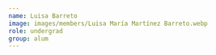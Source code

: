 ```yaml
---
name: Luisa Barreto
image: images/members/Luisa María Martínez Barreto.webp
role: undergrad
group: alum
---
```

